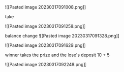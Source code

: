 ![[Pasted image 20230317091008.png]]


take

![[Pasted image 20230317091258.png]]



balance change 
![[Pasted image 20230317091328.png]]

![[Pasted image 20230317091629.png]]


winner takes the prize and the lose's deposit 10 + 5

![[Pasted image 20230317092248.png]]


